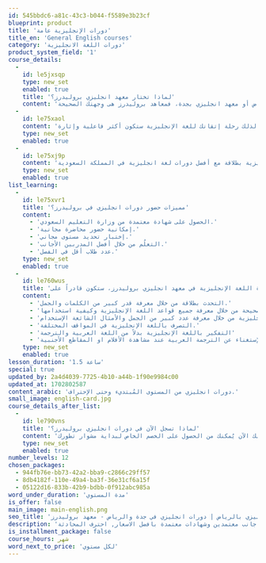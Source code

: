 ```yaml
---
id: 545bbdc6-a81c-43c3-b044-f5589e3b23cf
blueprint: product
title: 'دورات الإنجليزية عامة'
title_en: 'General English courses'
category: 'دورات اللغة الانجليزية'
product_system_field: '1'
course_details:
  -
    id: le5jxsqp
    type: new_set
    enabled: true
    title: 'لماذا تختار معهد انجليزي بروليدرز؟'
    content: 'يعتبر معهد انجليزي بروليدرز أفضل معاهد اللغة الإنجليزية لإحتوائه على دورات انجليزي مُعتمدة، لذلك اذا كنت تبحث عن معهد انجليزي بالرياض أو معهد انجليزي بجدة، فمعاهد بروليدرز هى وِجهتك الصحيحة.'
  -
    id: le75xaol
    content: 'بإنضمامك إلى معهد اللغة الإنجليزية بروليدرز، فأنت تبدأ رحلة تعلُم ممتعة من خلال الدراسة مع مدربين لغتم الأم هى اللغة الإنجليزية، فتتعلم كلمات جديدة مع كيفية استخدام القواعد بشكل عملي مما يؤهلك لإتقان المحادثة والتحدث مثل الأجانب.. لذلك رحلة إتقانك للغة الإنجليزية ستكون أكثر فاعلية وإثارة.'
    type: new_set
    enabled: true
  -
    id: le75xj9p
    content: 'لا تنتظر أكثر، سجل الآن وتحدث الإنجليزية بطلاقة مع أفضل دورات لغة انجليزية في المملكة السعودية.'
    type: new_set
    enabled: true
list_learning:
  -
    id: le75xvr1
    title: 'مميزات حضور دورات انجليزي في بروليدرز؟'
    content:
      - 'الحصول على شهادة معتمدة من وزارة التعليم السعودي.'
      - 'إمكانية حضور محاضرة مجانية.'
      - 'إختبار تحديد مستوى مجاني.'
      - 'التعلُم من خلال أفضل المدربين الأجانب.'
      - 'عدد طلاب أقل في الفصل.'
    type: new_set
    enabled: true
  -
    id: le760wus
    title: 'عند الإنتهاء من دورة اللغة الإنجليزية في معهد انجليزي بروليدرز، ستكون قادراً على:'
    content:
      - 'التحدث بطلاقة من خلال معرفة قدر كبير من الكلمات والجمل.'
      - 'الكتابة الصحيحة من خلال معرفة جميع قواعد اللغة الإنجليزية وكيفية استخدامها.'
      - 'التعامل باللغة الإنجليزية من خلال معرفة عدد كبير من الجمل والأمثال الشائعة الإستخدام.'
      - 'التصرف باللغة الإنجليزية في المواقف المختلفة.'
      - 'التفكير باللغة الإنجليزية بدلاً من اللغة العربية والترجمة'
      - 'الإستغناء عن الترجمة العربية عند مشاهدة الأفلام او المقاطع الأجنبية.'
    type: new_set
    enabled: true
lesson_duration: '1.5 ساعة'
special: true
updated_by: 2a4d4039-7725-4b10-a44b-1f90e9984c00
updated_at: 1702802587
content_arabic: 'دورات انجليزي من المستوى المُبتديء وحتى الإحتراف.'
small_image: english-card.jpg
course_details_after_list:
  -
    id: le790vns
    title: 'لماذا تسجل الآن في دورات انجليزي بروليدرز؟'
    content: 'تسجيلك الآن يُمكنك من الحصول على الخصم الخاص لبداية مشوار تطورك.'
    type: new_set
    enabled: true
number_levels: 12
chosen_packages:
  - 944fb76e-bb73-42a2-bba9-c2866c29ff57
  - 8db4182f-110e-49a4-ba3f-36e31cf6a15f
  - 05122d16-833b-42b9-bdbb-0f912abc985a
word_under_duration: 'مدة المستوي'
is_offer: false
main_image: main-english.png
seo_title: 'معهد انجليزي بجدة | معهد انجليزي بالرياض | دورات انجليزي في جدة والرياض - معهد بروليدرز'
description: 'دورات لغة انجليزية بجدة والرياض في افضل معهد لتعلم اللغة الانجليزية معهد بروليدرز ومدربين اجانب معتمدين وشهادات معتمدة بافضل الاسعار, احترف المحادثة'
is_installment_package: false
course_hours: شهر
word_next_to_price: 'لكل مستوي'
---
```

